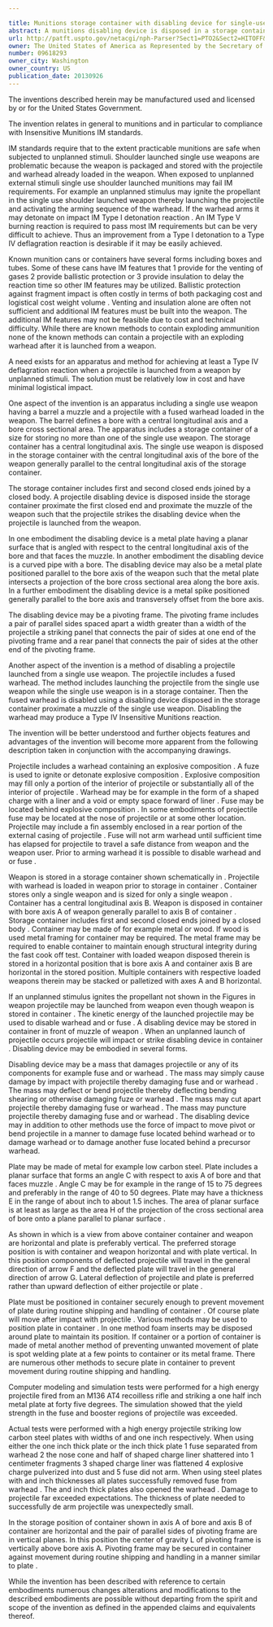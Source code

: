 ```yaml
---

title: Munitions storage container with disabling device for single-use weapon stored therein
abstract: A munitions disabling device is disposed in a storage container proximate the muzzle of a single-use weapon. A projectile having a fused warhead is loaded in the weapon prior to storing the weapon. If an unplanned stimulus launches the projectile while the weapon is in the storage container, the projectile will impact or strike the disabling device. The disabling device prevents detonation or explosion of the warhead.
url: http://patft.uspto.gov/netacgi/nph-Parser?Sect1=PTO2&Sect2=HITOFF&p=1&u=%2Fnetahtml%2FPTO%2Fsearch-adv.htm&r=1&f=G&l=50&d=PALL&S1=09618293&OS=09618293&RS=09618293
owner: The United States of America as Represented by the Secretary of the Army
number: 09618293
owner_city: Washington
owner_country: US
publication_date: 20130926
---
```

The inventions described herein may be manufactured used and licensed by or for the United States Government.

The invention relates in general to munitions and in particular to compliance with Insensitive Munitions IM standards.

IM standards require that to the extent practicable munitions are safe when subjected to unplanned stimuli. Shoulder launched single use weapons are problematic because the weapon is packaged and stored with the projectile and warhead already loaded in the weapon. When exposed to unplanned external stimuli single use shoulder launched munitions may fail IM requirements. For example an unplanned stimulus may ignite the propellant in the single use shoulder launched weapon thereby launching the projectile and activating the arming sequence of the warhead. If the warhead arms it may detonate on impact IM Type I detonation reaction . An IM Type V burning reaction is required to pass most IM requirements but can be very difficult to achieve. Thus an improvement from a Type I detonation to a Type IV deflagration reaction is desirable if it may be easily achieved.

Known munition cans or containers have several forms including boxes and tubes. Some of these cans have IM features that 1 provide for the venting of gases 2 provide ballistic protection or 3 provide insulation to delay the reaction time so other IM features may be utilized. Ballistic protection against fragment impact is often costly in terms of both packaging cost and logistical cost weight volume . Venting and insulation alone are often not sufficient and additional IM features must be built into the weapon. The additional IM features may not be feasible due to cost and technical difficulty. While there are known methods to contain exploding ammunition none of the known methods can contain a projectile with an exploding warhead after it is launched from a weapon.

A need exists for an apparatus and method for achieving at least a Type IV deflagration reaction when a projectile is launched from a weapon by unplanned stimuli. The solution must be relatively low in cost and have minimal logistical impact.

One aspect of the invention is an apparatus including a single use weapon having a barrel a muzzle and a projectile with a fused warhead loaded in the weapon. The barrel defines a bore with a central longitudinal axis and a bore cross sectional area. The apparatus includes a storage container of a size for storing no more than one of the single use weapon. The storage container has a central longitudinal axis. The single use weapon is disposed in the storage container with the central longitudinal axis of the bore of the weapon generally parallel to the central longitudinal axis of the storage container.

The storage container includes first and second closed ends joined by a closed body. A projectile disabling device is disposed inside the storage container proximate the first closed end and proximate the muzzle of the weapon such that the projectile strikes the disabling device when the projectile is launched from the weapon.

In one embodiment the disabling device is a metal plate having a planar surface that is angled with respect to the central longitudinal axis of the bore and that faces the muzzle. In another embodiment the disabling device is a curved pipe with a bore. The disabling device may also be a metal plate positioned parallel to the bore axis of the weapon such that the metal plate intersects a projection of the bore cross sectional area along the bore axis. In a further embodiment the disabling device is a metal spike positioned generally parallel to the bore axis and transversely offset from the bore axis.

The disabling device may be a pivoting frame. The pivoting frame includes a pair of parallel sides spaced apart a width greater than a width of the projectile a striking panel that connects the pair of sides at one end of the pivoting frame and a rear panel that connects the pair of sides at the other end of the pivoting frame.

Another aspect of the invention is a method of disabling a projectile launched from a single use weapon. The projectile includes a fused warhead. The method includes launching the projectile from the single use weapon while the single use weapon is in a storage container. Then the fused warhead is disabled using a disabling device disposed in the storage container proximate a muzzle of the single use weapon. Disabling the warhead may produce a Type IV Insensitive Munitions reaction.

The invention will be better understood and further objects features and advantages of the invention will become more apparent from the following description taken in conjunction with the accompanying drawings.

Projectile includes a warhead containing an explosive composition . A fuze is used to ignite or detonate explosive composition . Explosive composition may fill only a portion of the interior of projectile or substantially all of the interior of projectile . Warhead may be for example in the form of a shaped charge with a liner and a void or empty space forward of liner . Fuse may be located behind explosive composition . In some embodiments of projectile fuse may be located at the nose of projectile or at some other location. Projectile may include a fin assembly enclosed in a rear portion of the external casing of projectile . Fuse will not arm warhead until sufficient time has elapsed for projectile to travel a safe distance from weapon and the weapon user. Prior to arming warhead it is possible to disable warhead and or fuse .

Weapon is stored in a storage container shown schematically in . Projectile with warhead is loaded in weapon prior to storage in container . Container stores only a single weapon and is sized for only a single weapon . Container has a central longitudinal axis B. Weapon is disposed in container with bore axis A of weapon generally parallel to axis B of container . Storage container includes first and second closed ends joined by a closed body . Container may be made of for example metal or wood. If wood is used metal framing for container may be required. The metal frame may be required to enable container to maintain enough structural integrity during the fast cook off test. Container with loaded weapon disposed therein is stored in a horizontal position that is bore axis A and container axis B are horizontal in the stored position. Multiple containers with respective loaded weapons therein may be stacked or palletized with axes A and B horizontal.

If an unplanned stimulus ignites the propellant not shown in the Figures in weapon projectile may be launched from weapon even though weapon is stored in container . The kinetic energy of the launched projectile may be used to disable warhead and or fuse . A disabling device may be stored in container in front of muzzle of weapon . When an unplanned launch of projectile occurs projectile will impact or strike disabling device in container . Disabling device may be embodied in several forms.

Disabling device may be a mass that damages projectile or any of its components for example fuse and or warhead . The mass may simply cause damage by impact with projectile thereby damaging fuse and or warhead . The mass may deflect or bend projectile thereby deflecting bending shearing or otherwise damaging fuze or warhead . The mass may cut apart projectile thereby damaging fuse or warhead . The mass may puncture projectile thereby damaging fuse and or warhead . The disabling device may in addition to other methods use the force of impact to move pivot or bend projectile in a manner to damage fuse located behind warhead or to damage warhead or to damage another fuse located behind a precursor warhead.

Plate may be made of metal for example low carbon steel. Plate includes a planar surface that forms an angle C with respect to axis A of bore and that faces muzzle . Angle C may be for example in the range of 15 to 75 degrees and preferably in the range of 40 to 50 degrees. Plate may have a thickness E in the range of about inch to about 1.5 inches. The area of planar surface is at least as large as the area H of the projection of the cross sectional area of bore onto a plane parallel to planar surface .

As shown in which is a view from above container container and weapon are horizontal and plate is preferably vertical. The preferred storage position is with container and weapon horizontal and with plate vertical. In this position components of deflected projectile will travel in the general direction of arrow F and the deflected plate will travel in the general direction of arrow G. Lateral deflection of projectile and plate is preferred rather than upward deflection of either projectile or plate .

Plate must be positioned in container securely enough to prevent movement of plate during routine shipping and handling of container . Of course plate will move after impact with projectile . Various methods may be used to position plate in container . In one method foam inserts may be disposed around plate to maintain its position. If container or a portion of container is made of metal another method of preventing unwanted movement of plate is spot welding plate at a few points to container or its metal frame. There are numerous other methods to secure plate in container to prevent movement during routine shipping and handling.

Computer modeling and simulation tests were performed for a high energy projectile fired from an M136 AT4 recoilless rifle and striking a one half inch metal plate at forty five degrees. The simulation showed that the yield strength in the fuse and booster regions of projectile was exceeded.

Actual tests were performed with a high energy projectile striking low carbon steel plates with widths of and one inch respectively. When using either the one inch thick plate or the inch thick plate 1 fuse separated from warhead 2 the nose cone and half of shaped charge liner shattered into 1 centimeter fragments 3 shaped charge liner was flattened 4 explosive charge pulverized into dust and 5 fuse did not arm. When using steel plates with and inch thicknesses all plates successfully removed fuse from warhead . The and inch thick plates also opened the warhead . Damage to projectile far exceeded expectations. The thickness of plate needed to successfully de arm projectile was unexpectedly small.

In the storage position of container shown in axis A of bore and axis B of container are horizontal and the pair of parallel sides of pivoting frame are in vertical planes. In this position the center of gravity L of pivoting frame is vertically above bore axis A. Pivoting frame may be secured in container against movement during routine shipping and handling in a manner similar to plate .

While the invention has been described with reference to certain embodiments numerous changes alterations and modifications to the described embodiments are possible without departing from the spirit and scope of the invention as defined in the appended claims and equivalents thereof.

